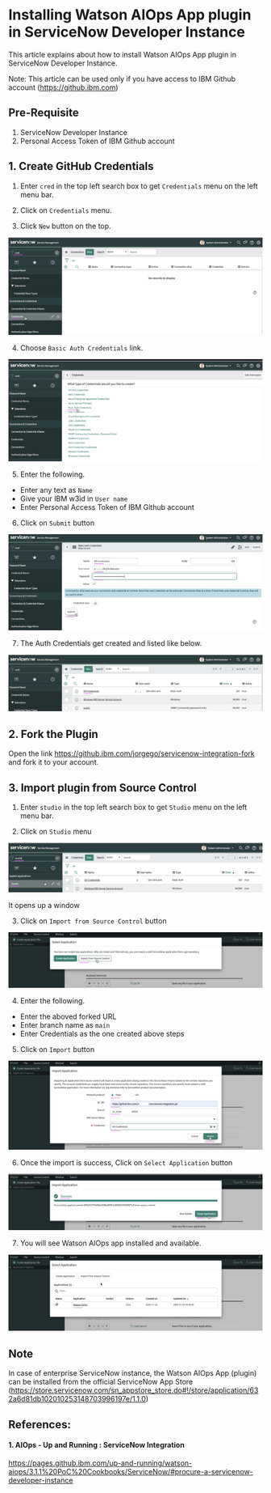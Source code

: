 # Installing Watson AIOps App plugin in ServiceNow Developer Instance

This article explains about how to install Watson AIOps App plugin in ServiceNow Developer Instance.

Note: This article can be used only if you have access to IBM Github account (https://github.ibm.com)

## Pre-Requisite

1. ServiceNow Developer Instance
2. Personal Access Token of IBM Github account 


## 1. Create GitHub Credentials

1. Enter `cred` in the top left search box to get `Credentials` menu on the left menu bar.

2. Click on `Credentials` menu.

3. Click `New` button on the top.

<img src="images/image-00001.png">

4. Choose `Basic Auth Credentials` link.

<img src="images/image-00002.png">

5. Enter  the following.

 - Enter any text as `Name`
 - Give your IBM w3id in `User name`
 - Enter Personal Access Token of IBM Github account
 
6. Click on `Submit` button
 
<img src="images/image-00003.png">

7. The Auth Credentials get created and listed like below.

<img src="images/image-00004.png">


## 2. Fork the Plugin

Open the link https://github.ibm.com/jorgego/servicenow-integration-fork and fork it to your account. 


## 3. Import plugin from Source Control

1. Enter `studio` in the top left search box to get `Studio` menu on the left menu bar.

2. Click on `Studio` menu

<img src="images/image-00005.png">

It opens up a window 

3. Click on `Import from Source Control` button

<img src="images/image-00006.png">

4. Enter  the following.

 - Enter the aboved forked URL
 - Enter branch name as `main`
 - Enter Credentials as the one created above steps

5. Click on `Import` button

<img src="images/image-00007.png">

6. Once the import is success, Click on `Select Application` button

<img src="images/image-00008.png">

7. You will see Watson AIOps app installed and available.

<img src="images/image-00009.png">


## Note

In case of enterprise ServiceNow instance, the Watson AIOps App (plugin) can be installed from the official ServiceNow App Store (https://store.servicenow.com/sn_appstore_store.do#!/store/application/632a6d81db102010253148703996197e/1.1.0)


## References: 

#### 1. AIOps - Up and Running : ServiceNow Integration

https://pages.github.ibm.com/up-and-running/watson-aiops/3.1.1%20PoC%20Cookbooks/ServiceNow/#procure-a-servicenow-developer-instance

